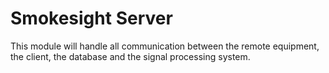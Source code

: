 # Smokesight Server
This module will handle all communication between the remote equipment, the client, the database and the signal processing system.